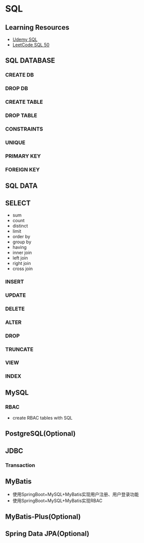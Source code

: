 # SQL

## Learning Resources

- [Udemy SQL](https://www.bilibili.com/video/BV1o4411U77L/?spm_id_from=333.337.search-card.all.click&vd_source=13bf0832090021fb86148c16075ef1b5)
- [LeetCode SQL 50](https://leetcode.com/studyplan/top-sql-50/)

## SQL DATABASE

### CREATE DB

### DROP DB

### CREATE TABLE

### DROP TABLE

### CONSTRAINTS

### UNIQUE

### PRIMARY KEY

### FOREIGN KEY

## SQL DATA

## SELECT

- sum
- count
- distinct
- limit
- order by
- group by
- having
- inner join
- left join
- right join
- cross join

### INSERT

### UPDATE

### DELETE

### ALTER

### DROP

### TRUNCATE

### VIEW

### INDEX

## MySQL

### RBAC

- create RBAC tables with SQL

## PostgreSQL(Optional)

## JDBC

### Transaction

## MyBatis

- 使用SpringBoot+MySQL+MyBatis实现用户注册、用户登录功能
- 使用SpringBoot+MySQL+MyBatis实现RBAC

## MyBatis-Plus(Optional)

## Spring Data JPA(Optional)

